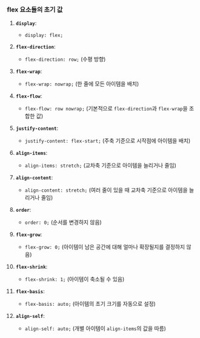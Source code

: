 ### flex 요소들의 초기 값

1. **`display`**:

   - `display: flex;`

2. **`flex-direction`**:

   - `flex-direction: row;` (수평 방향)

3. **`flex-wrap`**:

   - `flex-wrap: nowrap;` (한 줄에 모든 아이템을 배치)

4. **`flex-flow`**:

   - `flex-flow: row nowrap;` (기본적으로 `flex-direction`과 `flex-wrap`을 조합한 값)

5. **`justify-content`**:

   - `justify-content: flex-start;` (주축 기준으로 시작점에 아이템을 배치)

6. **`align-items`**:

   - `align-items: stretch;` (교차축 기준으로 아이템을 늘리거나 줄임)

7. **`align-content`**:

   - `align-content: stretch;` (여러 줄이 있을 때 교차축 기준으로 아이템을 늘리거나 줄임)

8. **`order`**:

   - `order: 0;` (순서를 변경하지 않음)

9. **`flex-grow`**:

   - `flex-grow: 0;` (아이템이 남은 공간에 대해 얼마나 확장될지를 결정하지 않음)

10. **`flex-shrink`**:

    - `flex-shrink: 1;` (아이템이 축소될 수 있음)

11. **`flex-basis`**:

    - `flex-basis: auto;` (아이템의 초기 크기를 자동으로 설정)

12. **`align-self`**:
    - `align-self: auto;` (개별 아이템이 `align-items`의 값을 따름)
